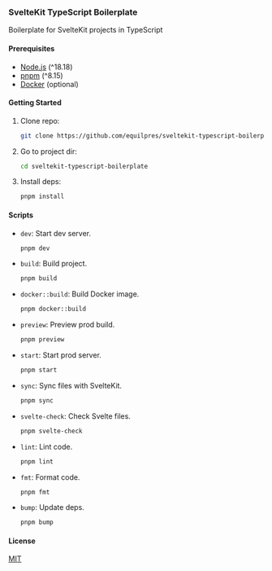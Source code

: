 ### SvelteKit TypeScript Boilerplate

Boilerplate for SvelteKit projects in TypeScript

#### Prerequisites

- [Node.js](https://nodejs.org/) (^18.18)
- [pnpm](https://pnpm.io/) (^8.15)
- [Docker](https://www.docker.com/) (optional)

#### Getting Started

1. Clone repo:

      ```bash
      git clone https://github.com/equilpres/sveltekit-typescript-boilerplate.git
      ```

2. Go to project dir:

      ```bash
      cd sveltekit-typescript-boilerplate
      ```

3. Install deps:

      ```bash
      pnpm install
      ```

#### Scripts

- `dev`: Start dev server.

     ```bash
     pnpm dev
     ```

- `build`: Build project.

     ```bash
     pnpm build
     ```

- `docker::build`: Build Docker image.

     ```bash
     pnpm docker::build
     ```

- `preview`: Preview prod build.

     ```bash
     pnpm preview
     ```

- `start`: Start prod server.

     ```bash
     pnpm start
     ```

- `sync`: Sync files with SvelteKit.

     ```bash
     pnpm sync
     ```

- `svelte-check`: Check Svelte files.

     ```bash
     pnpm svelte-check
     ```

- `lint`: Lint code.

     ```bash
     pnpm lint
     ```

- `fmt`: Format code.

     ```bash
     pnpm fmt
     ```

- `bump`: Update deps.

     ```bash
     pnpm bump
     ```

#### License

[MIT](LICENSE)
